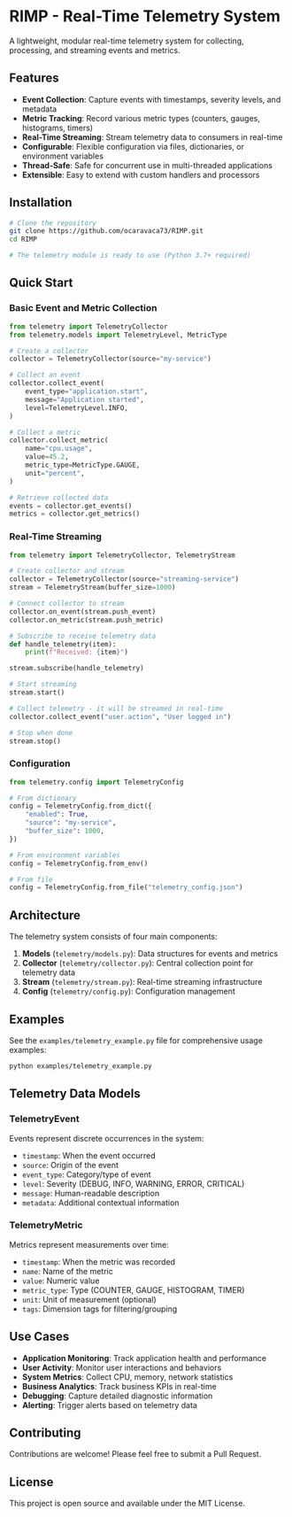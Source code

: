 # RIMP - Real-Time Telemetry System

A lightweight, modular real-time telemetry system for collecting, processing, and streaming events and metrics.

## Features

- **Event Collection**: Capture events with timestamps, severity levels, and metadata
- **Metric Tracking**: Record various metric types (counters, gauges, histograms, timers)
- **Real-Time Streaming**: Stream telemetry data to consumers in real-time
- **Configurable**: Flexible configuration via files, dictionaries, or environment variables
- **Thread-Safe**: Safe for concurrent use in multi-threaded applications
- **Extensible**: Easy to extend with custom handlers and processors

## Installation

```bash
# Clone the repository
git clone https://github.com/ocaravaca73/RIMP.git
cd RIMP

# The telemetry module is ready to use (Python 3.7+ required)
```

## Quick Start

### Basic Event and Metric Collection

```python
from telemetry import TelemetryCollector
from telemetry.models import TelemetryLevel, MetricType

# Create a collector
collector = TelemetryCollector(source="my-service")

# Collect an event
collector.collect_event(
    event_type="application.start",
    message="Application started",
    level=TelemetryLevel.INFO,
)

# Collect a metric
collector.collect_metric(
    name="cpu.usage",
    value=45.2,
    metric_type=MetricType.GAUGE,
    unit="percent",
)

# Retrieve collected data
events = collector.get_events()
metrics = collector.get_metrics()
```

### Real-Time Streaming

```python
from telemetry import TelemetryCollector, TelemetryStream

# Create collector and stream
collector = TelemetryCollector(source="streaming-service")
stream = TelemetryStream(buffer_size=1000)

# Connect collector to stream
collector.on_event(stream.push_event)
collector.on_metric(stream.push_metric)

# Subscribe to receive telemetry data
def handle_telemetry(item):
    print(f"Received: {item}")

stream.subscribe(handle_telemetry)

# Start streaming
stream.start()

# Collect telemetry - it will be streamed in real-time
collector.collect_event("user.action", "User logged in")

# Stop when done
stream.stop()
```

### Configuration

```python
from telemetry.config import TelemetryConfig

# From dictionary
config = TelemetryConfig.from_dict({
    "enabled": True,
    "source": "my-service",
    "buffer_size": 1000,
})

# From environment variables
config = TelemetryConfig.from_env()

# From file
config = TelemetryConfig.from_file("telemetry_config.json")
```

## Architecture

The telemetry system consists of four main components:

1. **Models** (`telemetry/models.py`): Data structures for events and metrics
2. **Collector** (`telemetry/collector.py`): Central collection point for telemetry data
3. **Stream** (`telemetry/stream.py`): Real-time streaming infrastructure
4. **Config** (`telemetry/config.py`): Configuration management

## Examples

See the `examples/telemetry_example.py` file for comprehensive usage examples:

```bash
python examples/telemetry_example.py
```

## Telemetry Data Models

### TelemetryEvent

Events represent discrete occurrences in the system:
- `timestamp`: When the event occurred
- `source`: Origin of the event
- `event_type`: Category/type of event
- `level`: Severity (DEBUG, INFO, WARNING, ERROR, CRITICAL)
- `message`: Human-readable description
- `metadata`: Additional contextual information

### TelemetryMetric

Metrics represent measurements over time:
- `timestamp`: When the metric was recorded
- `name`: Name of the metric
- `value`: Numeric value
- `metric_type`: Type (COUNTER, GAUGE, HISTOGRAM, TIMER)
- `unit`: Unit of measurement (optional)
- `tags`: Dimension tags for filtering/grouping

## Use Cases

- **Application Monitoring**: Track application health and performance
- **User Activity**: Monitor user interactions and behaviors
- **System Metrics**: Collect CPU, memory, network statistics
- **Business Analytics**: Track business KPIs in real-time
- **Debugging**: Capture detailed diagnostic information
- **Alerting**: Trigger alerts based on telemetry data

## Contributing

Contributions are welcome! Please feel free to submit a Pull Request.

## License

This project is open source and available under the MIT License.
